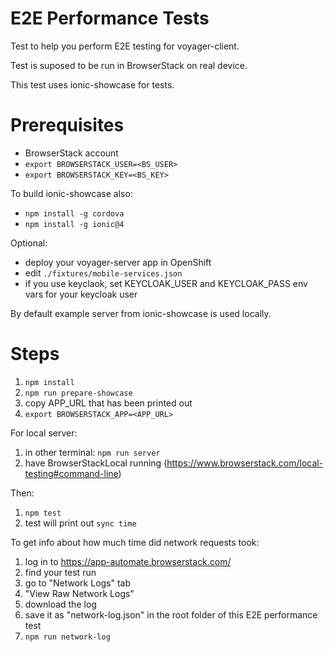 # E2E Performance Tests

Test to help you perform E2E testing for voyager-client.

Test is suposed to be run in BrowserStack on real device.

This test uses ionic-showcase for tests.

# Prerequisites

- BrowserStack account
- `export BROWSERSTACK_USER=<BS_USER>`
- `export BROWSERSTACK_KEY=<BS_KEY>`

To build ionic-showcase also:

- `npm install -g cordova`
- `npm install -g ionic@4`

Optional:

- deploy your voyager-server app in OpenShift
- edit `./fixtures/mobile-services.json`
- if you use keyclaok, set KEYCLOAK_USER and KEYCLOAK_PASS env vars for your keycloak user

By default example server from ionic-showcase is used locally.

# Steps

1. `npm install`
2. `npm run prepare-showcase`
3. copy APP_URL that has been printed out
4. `export BROWSERSTACK_APP=<APP_URL>`

For local server:

1. in other terminal: `npm run server`
2. have BrowserStackLocal running (https://www.browserstack.com/local-testing#command-line)

Then:

1. `npm test`
2. test will print out `sync time`

To get info about how much time did network requests took:

1. log in to https://app-automate.browserstack.com/
2. find your test run
3. go to "Network Logs" tab
4. "View Raw Network Logs"
5. download the log
6. save it as "network-log.json" in the root folder of this E2E performance test
7. `npm run network-log`
